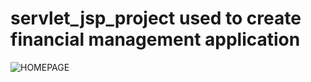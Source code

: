 # servlet_jsp_project used to create financial management application

![HOMEPAGE](demo_images/homepage)

